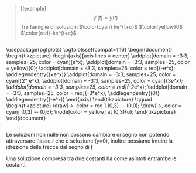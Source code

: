 
>[!example]
>$$ y'(t) = y(t) $$
>Tre famiglie di soluzioni
>$\color{cyan} ke^{t+c}$
>$\color{yellow}0$
>$\color{red}-ke^{t+c}$
>
>```tikz
\usepackage{pgfplots}
\pgfplotsset{compat=1.16}
\begin{document}
\begin{tikzpicture}
\begin{axis}[axis lines = center]
\addplot[domain = -3:3, samples=25, color = cyan]{e^x};
\addplot[domain = -3:3, samples=25, color = yellow]{0};
\addplot[domain = -3:3, samples=25, color = red]{-e^x};
\addlegendentry{\(+e^x\)}
\addplot[domain = -3:3, samples=25, color = cyan]{2* e^x};
\addplot[domain = -3:3, samples=25, color = cyan]{3*e^x};
\addplot[domain = -3:3, samples=25, color = red]{-2*e^x};
\addplot[domain = -3:3, samples=25, color = red]{-3*e^x};
\addlegendentry{\(0\)}
\addlegendentry{\(-e^x\)}
\end{axis}
\end{tikzpicture}
\qquad
\begin{tikzpicture}
\draw[->, color = red ] (0,3) -- (0,0);
\draw[->, color = cyan] (0,3) -- (0,6);
\node[color = yellow] at (0,3){o};
\end{tikzpicture}
\end{document}
>```

Le soluzioni non nulle non possono cambiare di segno non potendo attraversare l'asse $t$ che è soluzione (y=0), inoltre possiamo intuire la idrezione delle frecce dal segno di $f$

Una soluzione compresa tra due costanti ha come asintoti entrambe le costanti.